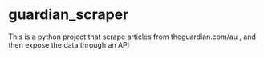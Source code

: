 # guardian_scraper
This is a python project that scrape articles from theguardian.com/au , and then expose the data through an API
